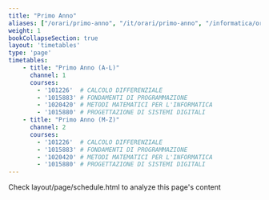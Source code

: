 ```yaml
---
title: "Primo Anno"
aliases: ["/orari/primo-anno", "/it/orari/primo-anno", "/informatica/orari/primo-anno"]
weight: 1
bookCollapseSection: true
layout: 'timetables'
type: 'page'
timetables:
    - title: "Primo Anno (A-L)"
      channel: 1
      courses: 
        - '101226'  # CALCOLO DIFFERENZIALE
        - '1015883' # FONDAMENTI DI PROGRAMMAZIONE
        - '1020420' # METODI MATEMATICI PER L'INFORMATICA
        - '1015880' # PROGETTAZIONE DI SISTEMI DIGITALI
    - title: "Primo Anno (M-Z)"
      channel: 2
      courses: 
        - '101226'  # CALCOLO DIFFERENZIALE
        - '1015883' # FONDAMENTI DI PROGRAMMAZIONE
        - '1020420' # METODI MATEMATICI PER L'INFORMATICA
        - '1015880' # PROGETTAZIONE DI SISTEMI DIGITALI
---
```


Check layout/page/schedule.html to analyze this page's content
